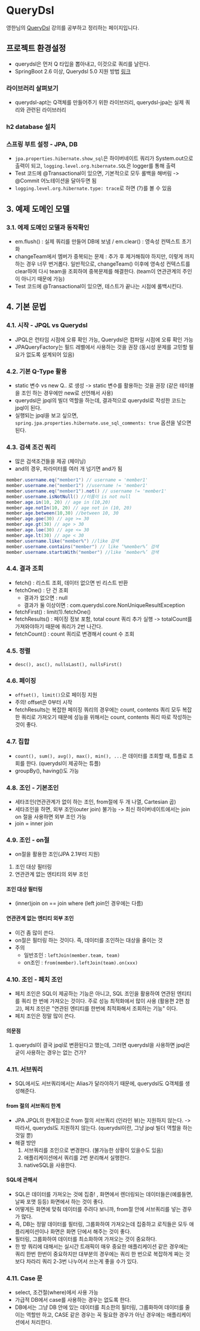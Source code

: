 # QueryDsl

영한님의 [QueryDsl](https://www.inflearn.com/course/Querydsl-%EC%8B%A4%EC%A0%84) 강의를 공부하고 정리하는 페이지입니다.

## 프로젝트 환경설정

- querydsl은 먼저 Q 타입을 뽑아내고, 이것으로 쿼리를 날린다.
- SpringBoot 2.6 이상, Querydsl 5.0 지원 방법 [링크](https://www.inflearn.com/questions/355723)

### 라이브러리 살펴보기
- querydsl-apt는 Q객체를 만들어주기 위한 라이브러리, querydsl-jpa는 실제 쿼리와 관련된 라이브러리

### h2 database 설치

### 스프링 부트 설정 - JPA, DB
- `jpa.properties.hibernate.show_sql`은 하이버네이트 쿼리가 System.out으로 출력이 되고, `logging.level.org.hibernate.SQL`은 logger를 통해 출력
- Test 코드에 @Transactional이 있으면, 기본적으로 모두 롤백을 해버림 -> @Commit 어노테이션을 달아두면 됨
- `logging.level.org.hibernate.type: trace`로 하면 (?)를 볼 수 있음

## 3. 예제 도메인 모델

### 3.1. 에제 도메인 모델과 동작확인
- em.flush() : 실제 쿼리를 만들어 DB에 보냄 / em.clear() : 영속성 컨텍스트 초기화
- changeTeam에서 멤버가 중복되는 문제 : 추가 후 제거해줘야 하지만, 이렇게 까지 하는 경우 너무 번거롭다. 일반적으로, changeTeam() 이후에 영속성 컨텍스트를 clear하여 다시 team을 조회하여 중복문제를 해결한다. (team이 연관관계의 주인이 아니기 때문에 가능)
- Test 코드에 @Transactional이 있으면, 테스트가 끝나는 시점에 롤백시킨다.

## 4. 기본 문법

### 4.1. 시작 - JPQL vs Querydsl
- JPQL은 런타임 시점에 오류 확인 가능, Querydsl은 컴파일 시점에 오류 확인 가능
- JPAQueryFactory는 필드 레벨에서 사용하는 것을 권장 (동시성 문제를 고민할 필요가 없도록 설계되어 있음)

### 4.2. 기본 Q-Type 활용
- static 변수 vs new Q.. 로 생성 -> static 변수를 활용하는 것을 권장 (같은 테이블을 조인 하는 경우에만 new로 선언해서 사용)
- querydsl은 jpql의 빌더 역할을 하는데, 결과적으로 querydsl로 작성한 코드는 jpql이 된다.
- 실행되는 jpql을 보고 싶으면, `spring.jpa.properties.hibernate.use_sql_comments: true` 옵션을 넣으면 된다.

### 4.3. 검색 조건 쿼리
- 많은 검색조건들을 제공 (체이닝)
- and의 경우, 파라미터를 여러 개 넘기면 and가 됨
```java
member.username.eq("member1") // username = 'member1'
member.username.ne("member1") //username != 'member1'
member.username.eq("member1").not() // username != 'member1'
member.username.isNotNull() //이름이 is not null
member.age.in(10, 20) // age in (10,20)
member.age.notIn(10, 20) // age not in (10, 20)
member.age.between(10,30) //between 10, 30
member.age.goe(30) // age >= 30
member.age.gt(30) // age > 30
member.age.loe(30) // age <= 30
member.age.lt(30) // age < 30
member.username.like("member%") //like 검색 
member.username.contains("member") // like ‘%member%’ 검색 
member.username.startsWith("member") //like ‘member%’ 검색
```

### 4.4. 결과 조회
- fetch() : 리스트 조회, 데이터 없으면 빈 리스트 반환 
- fetchOne() : 단 건 조회
  - 결과가 없으면 : null
  - 결과가 둘 이상이면 : com.querydsl.core.NonUniqueResultException 
- fetchFirst() : limit(1).fetchOne()
- fetchResults() : 페이징 정보 포함, total count 쿼리 추가 실행 -> totalCount를 가져와야하기 때문에 쿼리가 2번 나간다.
- fetchCount() : count 쿼리로 변경해서 count 수 조회

### 4.5. 정렬
- `desc(), asc(), nullsLast(), nullsFirst()`

### 4.6. 페이징
- `offset(), limit()`으로 페이징 지원
- 주의! offset은 0부터 시작
- fetchResults는 복잡한 페이징 쿼리의 경우에는 count, contents 쿼리 모두 복잡한 쿼리로 가져오기 때문에 성능을 위해서는 count, contents 쿼리 따로 작성하는 것이 좋다.

### 4.7. 집합
- `count(), sum(), avg(), max(), min(), ...`은 데이터를 조회할 때, 튜플로 조회를 한다. (querydsl이 제공하는 튜플)
- groupBy(), having()도 가능

### 4.8. 조인 - 기본조인
- 세타조인(연관관계가 없이 하는 조인, from절에 두 개 나열, Cartesian 곱)
- 세타조인을 하면, 외부 조인(outer join) 불가능 -> 최신 하이버네이트에서는 join on 절을 사용하면 외부 조인 가능
- join = inner join

### 4.9. 조인 - on절
- on절을 활용한 조인(JPA 2.1부터 지원)
1. 조인 대상 필터링
2. 연관관계 없는 엔티티의 외부 조인

#### 조인 대상 필터링
- (inner)join on == join where (left join인 경우에는 다름)

#### 연관관계 없는 엔티티 외부 조인
- 이건 좀 많이 쓴다.
- on절은 필터링 하는 것이다. 즉, 데이터를 조인하는 대상을 줄이는 것
- 주의
  - 일반조인 : `leftJoin(member.team, team)`
  - on조인 : `from(member).leftJoin(team).on(xxx)`

### 4.10. 조인 - 페치 조인

- 페치 조인은 SQL이 제공하는 기능은 아니고, SQL 조인을 활용하여 연관된 엔티티를 쿼리 한 번에 가져오는 것이다. 주로 성능 최적화에서 많이 사용 (활용편 2편 참고), 페치 조인은 "연관된 엔티티를 한번에 최적화해서 조회하는 기능" 이다.
- 페치 조인은 정말 많이 쓴다.

#### 의문점
1. querydsl이 결국 jpql로 변환된다고 했는데, 그러면 querydsl을 사용하면 jpql은 굳이 사용하는 경우는 없는 건가?

### 4.11. 서브쿼리

- SQL에서도 서브쿼리에서는 Alias가 달라야하기 때문에, querydsl도 Q객체를 생성해준다.

#### from 절의 서브쿼리 한계

- JPA JPQL의 한계점으로 from 절의 서브쿼리 (인라인 뷰)는 지원하지 않는다. -> 따라서, querydsl도 지원하지 않는다. (querydsl이란, 그냥 jpql 빌더 역할을 하는 것일 뿐)
- 해결 방안
  1. 서브쿼리를 조인으로 변경한다. (불가능한 상황이 있을수도 있음)
  2. 애플리케이션에서 쿼리를 2번 분리해서 실행한다.
  3. nativeSQL을 사용한다.

#### SQL에 관해서

- SQL은 데이터를 가져오는 것에 집중! , 화면에서 렌더링되는 데이터들은(예를들면, 날짜 포맷 등등) 화면에서 하는 것이 좋다.
- 어떻게든 화면에 맞춰 데이터를 주려다 보니까, from절 안에 서브쿼리를 넣는 경우가 많다.
- 즉, DB는 정말 데이터를 필터링, 그룹화하여 가져오는데 집중하고 로직들은 모두 애플리케이션이나 화면은 화면 단에서 해주는 것이 좋다.
- 필터링, 그룹화하여 데이터를 최소화하여 가져오는 것이 중요하다.
- 한 방 쿼리에 대해서는 실시간 트래픽이 매우 중요한 애플리케이션 같은 경우에는 쿼리 한번 한번이 중요하지만 대부분의 경우에는 쿼리 한 번으로 복잡하게 짜는 것 보다 차라리 쿼리 2-3번 나누어서 쓰는게 좋을 수가 있다.

### 4.11. Case 문

- select, 조건절(where)에서 사용 가능
- 가급적 DB에서 case를 사용하는 경우는 없도록 한다.
- DB에서는 그냥 DB 안에 있는 데이터를 최소한의 필터링, 그룹화하여 데이터를 줄이는 역할만 하고, CASE 같은 경우는 꼭 필요한 경우가 아닌 경우에는 애플리케이션에서 처리한다.